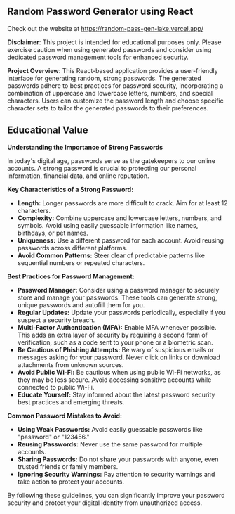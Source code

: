 ## Random Password Generator using React

Check out the website at https://random-pass-gen-lake.vercel.app/

**Disclaimer**: This project is intended for educational purposes only. Please exercise caution when using generated passwords and consider using dedicated password management tools for enhanced security.

**Project Overview**: This React-based application provides a user-friendly interface for generating random, strong passwords. The generated passwords adhere to best practices for password security, incorporating a combination of uppercase and lowercase letters, numbers, and special characters. Users can customize the password length and choose specific character sets to tailor the generated passwords to their preferences. 

## Educational Value
**Understanding the Importance of Strong Passwords**

In today's digital age, passwords serve as the gatekeepers to our online accounts. A strong password is crucial to protecting our personal information, financial data, and online reputation. 

**Key Characteristics of a Strong Password:**

* **Length:** Longer passwords are more difficult to crack. Aim for at least 12 characters.
* **Complexity:** Combine uppercase and lowercase letters, numbers, and symbols. Avoid using easily guessable information like names, birthdays, or pet names.
* **Uniqueness:** Use a different password for each account. Avoid reusing passwords across different platforms.
* **Avoid Common Patterns:** Steer clear of predictable patterns like sequential numbers or repeated characters.

**Best Practices for Password Management:**

* **Password Manager:** Consider using a password manager to securely store and manage your passwords. These tools can generate strong, unique passwords and autofill them for you.
* **Regular Updates:** Update your passwords periodically, especially if you suspect a security breach.
* **Multi-Factor Authentication (MFA):** Enable MFA whenever possible. This adds an extra layer of security by requiring a second form of verification, such as a code sent to your phone or a biometric scan.
* **Be Cautious of Phishing Attempts:** Be wary of suspicious emails or messages asking for your password. Never click on links or download attachments from unknown sources.
* **Avoid Public Wi-Fi:** Be cautious when using public Wi-Fi networks, as they may be less secure. Avoid accessing sensitive accounts while connected to public Wi-Fi.
* **Educate Yourself:** Stay informed about the latest password security best practices and emerging threats.

**Common Password Mistakes to Avoid:**

* **Using Weak Passwords:** Avoid easily guessable passwords like "password" or "123456."
* **Reusing Passwords:** Never use the same password for multiple accounts.
* **Sharing Passwords:** Do not share your passwords with anyone, even trusted friends or family members.
* **Ignoring Security Warnings:** Pay attention to security warnings and take action to protect your accounts.

By following these guidelines, you can significantly improve your password security and protect your digital identity from unauthorized access.